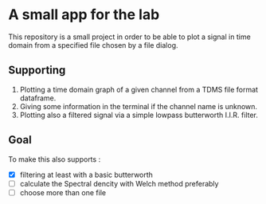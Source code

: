 # A small app for the lab
This repository is a small project in order to be able to plot a signal in time domain from a specified file chosen by a file dialog.

## Supporting
1. Plotting a time domain graph of a given channel from a TDMS file format dataframe.
2. Giving some information in the terminal if the channel name is unknown.
3. Plotting also a filtered signal via a simple lowpass butterworth I.I.R. filter.
## Goal
To make this also supports :
- [x] filtering at least with a basic butterworth
- [ ] calculate the Spectral dencity with Welch method preferably
- [ ] choose more than one file
